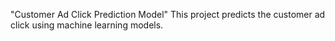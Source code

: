"Customer Ad Click Prediction Model"
This project predicts the customer ad click using machine learning models. 
